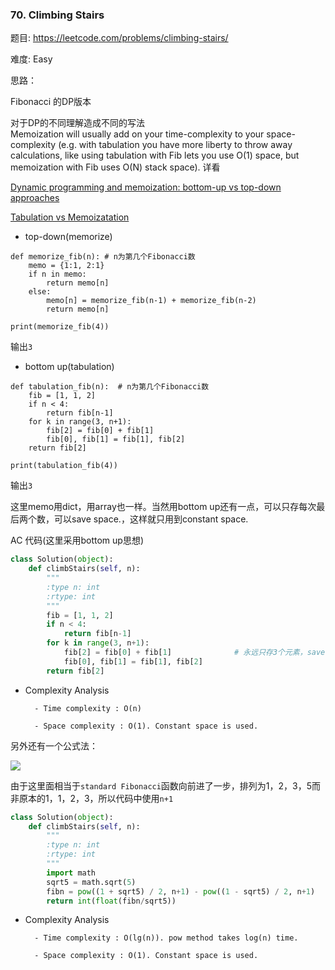 ### 70. Climbing Stairs


题目:
<https://leetcode.com/problems/climbing-stairs/>


难度:
Easy

思路：

Fibonacci 的DP版本

对于DP的不同理解造成不同的写法	
Memoization will usually add on your time-complexity to your space-complexity (e.g. with tabulation you have more liberty to throw away calculations, like using tabulation with Fib lets you use O(1) space, but memoization with Fib uses O(N) stack space).
详看

[Dynamic programming and memoization: bottom-up vs top-down approaches](https://awjin.me/algos-js/dp/tab-memo.html)

[Tabulation vs Memoizatation](http://www.geeksforgeeks.org/tabulation-vs-memoizatation/)
-  top-down(memorize)

```
def memorize_fib(n): # n为第几个Fibonacci数
    memo = {1:1, 2:1}
    if n in memo:
        return memo[n]
    else:
        memo[n] = memorize_fib(n-1) + memorize_fib(n-2)
        return memo[n]

print(memorize_fib(4))
```
输出```3```


- bottom up(tabulation)

```
def tabulation_fib(n):  # n为第几个Fibonacci数
    fib = [1, 1, 2]
    if n < 4:
        return fib[n-1]
    for k in range(3, n+1):
        fib[2] = fib[0] + fib[1]
        fib[0], fib[1] = fib[1], fib[2]
    return fib[2]

print(tabulation_fib(4))
```
输出```3```

这里memo用dict，用array也一样。当然用bottom up还有一点，可以只存每次最后两个数，可以save space.，这样就只用到constant space.

AC 代码(这里采用bottom up思想)

```python
class Solution(object):
    def climbStairs(self, n):
        """
        :type n: int
        :rtype: int
        """
        fib = [1, 1, 2]
        if n < 4:
            return fib[n-1]
        for k in range(3, n+1):
            fib[2] = fib[0] + fib[1]              # 永远只存3个元素，save space
            fib[0], fib[1] = fib[1], fib[2]
        return fib[2]
```
- Complexity Analysis

        - Time complexity : O(n)

        - Space complexity : O(1). Constant space is used.
另外还有一个公式法：

![](https://github.com/Lisanaaa/myTODOs/blob/master/41512784914_.pic.jpg)

由于这里面相当于```standard Fibonacci```函数向前进了一步，排列为1，2，3，5而非原本的1，1，2，3，所以代码中使用```n+1```
```python
class Solution(object):
    def climbStairs(self, n):
        """
        :type n: int
        :rtype: int
        """
        import math
        sqrt5 = math.sqrt(5)
        fibn = pow((1 + sqrt5) / 2, n+1) - pow((1 - sqrt5) / 2, n+1)
        return int(float(fibn/sqrt5))
```
- Complexity Analysis

        - Time complexity : O(lg(n)). pow method takes log(n) time.

        - Space complexity : O(1). Constant space is used.
